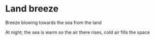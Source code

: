 # Land breeze

Breeze blowing towards the sea from the land

At night; the sea is warm so the air there rises, cold air fills the space

